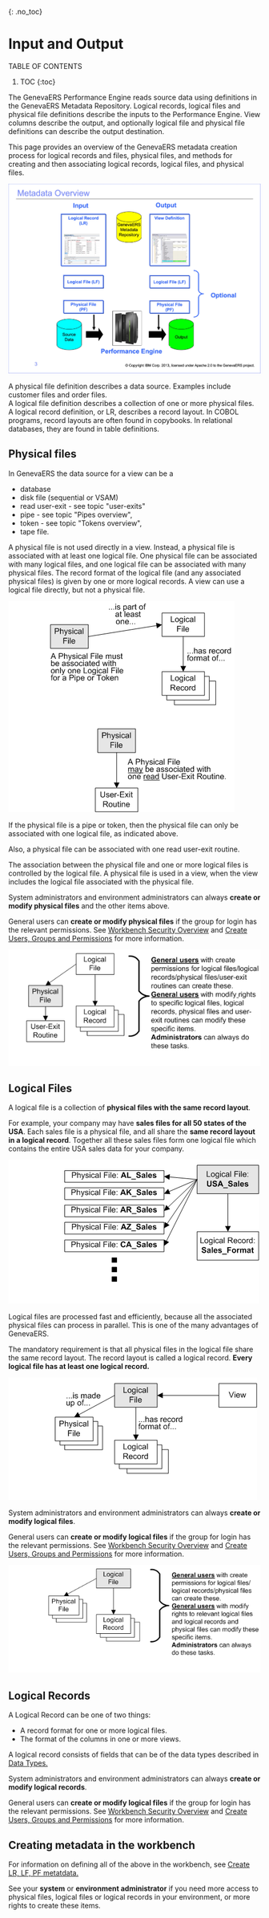 {: .no_toc}

# Input and Output 

TABLE OF CONTENTS 
1. TOC
{:toc}  


The GenevaERS Performance Engine reads source data using definitions in the GenevaERS Metadata Repository. Logical records, logical files and physical file definitions describe the inputs to the Performance Engine. View columns describe the output, and optionally logical file and physical file definitions can describe the output destination.

This page provides an overview of the GenevaERS metadata creation process for logical records and files, physical files, and methods for creating and then associating logical records, logical files, and physical files. 

![Metatdata Overview diagram.](../images/Module9-Metadata_Creation/Module9_Slide3.jpeg)

A physical file definition describes a data source. Examples include customer files and order files.  
A logical file definition describes a collection of one or more physical files.  
A logical record definition, or LR, describes a record layout. In COBOL programs, record layouts are often found in copybooks. In relational databases, they are found in table definitions.

## Physical files

In GenevaERS the data source for a view can be a
- database
- disk file (sequential or VSAM)
- read user-exit - see topic "user-exits"
- pipe - see topic "Pipes overview",
- token - see topic "Tokens overview",
- tape file.

A physical file is not used directly in a view. Instead, a physical file is associated with at least one logical file. One physical file can be associated with many logical files, and one logical file can be associated with many physical files. The record format of the logical file (and any associated physical files) is given by one or more logical records. A view can use a logical file directly, but not a physical file.

![Physical file diagrams.](../images/PF_Concept_02.gif)

If the physical file is a pipe or token, then the physical file can only be associated with one logical file, as indicated above.

Also, a physical file can be associated with one read user-exit routine.

The association between the physical file and one or more logical files is controlled by the logical file. A physical file is used in a view, when the view includes the logical file associated with the physical file. 

System administrators and environment administrators can always **create or modify physical files** and the other items above.

General users can **create or modify physical files** if the group for login has the relevant permissions. See [Workbench Security Overview](../AdvancedFeatures/SecurityOverview.md) and [Create Users, Groups and Permissions](./MetaData/CreateUsersGroupsPerm.md) for more information.

![PF edit rights diagram.](../images/PF_Create_Modify_02.gif)

## Logical Files

A logical file is a collection of **physical files with the same record layout**.

For example, your company may have **sales files for all 50 states of the USA**. Each sales file is a physical file, and all share the **same record layout in a logical record**. Together all these sales files form one logical file which contains the entire USA sales data for your company.

![Logical file diagram.](../images/LF_Example_02.gif)

Logical files are processed fast and efficiently, because all the associated  physical files can process in parallel. This is one of the many advantages of GenevaERS.

The mandatory requirement is that all physical files in the logical file share the same record layout. The record layout is called a logical record. **Every logical file has at least one logical record.**

![Logical file diagram.](../images/LF_Concept_02.gif)

System administrators and environment administrators can always **create or modify logical files**.

General users can **create or modify logical files** if the group for login has the relevant permissions. See [Workbench Security Overview](../AdvancedFeatures/SecurityOverview.md) and [Create Users, Groups and Permissions](./MetaData/CreateUsersGroupsPerm.md) for more information.

![LF edit rights diagram.](../images/LF_Create_Modify_02.gif)


## Logical Records

A Logical Record can be one of two things:
- A record format for one or more logical files.
- The format of the columns in one or more views.

A logical record consists of fields that can be of the data types described in [Data Types.](./MetaData/DataTypes.md)

System administrators and environment administrators can always **create or modify logical records**.

General users can **create or modify logical files** if the group for login has the relevant permissions. See [Workbench Security Overview](../AdvancedFeatures/SecurityOverview.md) and [Create Users, Groups and Permissions](./MetaData/CreateUsersGroupsPerm.md) for more information.

## Creating metadata in the workbench

For information on defining all of the above in the workbench, see [Create LR, LF, PF metatdata.](./MetaData/CreateLRLFPFs.md)

See your **system** or **environment administrator** if you need more access to physical files, logical files or logical records in your environment, or more rights to create these items.